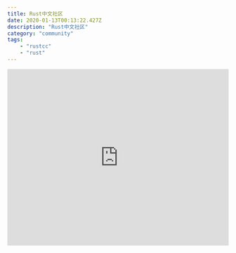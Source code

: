 ```yaml
---
title: Rust中文社区
date: 2020-01-13T00:13:22.427Z
description: "Rust中文社区"
category: "community"
tags:
    - "rustcc"
    - "rust"
---
```

<div style="position: relative; width: 100%; height: 0; padding-bottom: 80%;">
<iframe src="https://rustcc.cn" frameborder="0" allowfullscreen style="position: absolute; top: 0; left: 0; width: 100%; height: 100%;" />
</div>